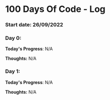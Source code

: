 # 100 Days Of Code - Log

### Start date: 26/09/2022

### Day 0:

**Today's Progress**: N/A

**Thoughts:** N/A

<!-- **Link to work:** [Calculator App](http://www.example.com) -->

### Day 1:

**Today's Progress**: N/A

**Thoughts:** N/A
